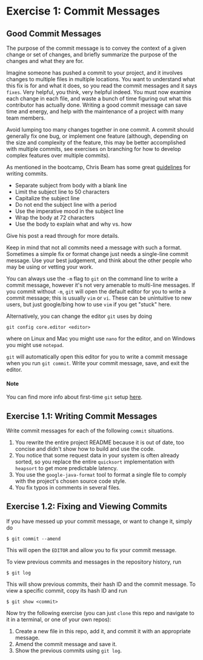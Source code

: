 # Exercise 1: Commit Messages

## Good Commit Messages

The purpose of the commit message is to convey the context of a given change or set of changes, and briefly summarize the purpose of the changes and what they are for. 

Imagine someone has pushed a commit to your project, and it involves changes to multiple files in multiple locations. 
You want to understand what this fix is for and what it does, so you read the commit messages and it says `fixes`. 
Very helpful, you think, very helpful indeed. 
You must now examine each change in each file, and waste a bunch of time figuring out what this contributor has actually done. 
Writing a good commit message can save time and energy, and help with the maintenance of a project with many team members. 

Avoid lumping too many changes together in one commit.
A commit should generally fix one bug, or implement one feature (although, depending on the size and complexity of the feature, this may be better accomplished with multiple commits, see exercises on branching for how to develop complex features over multiple commits). 

As mentioned in the bootcamp, Chris Beam has some great [guidelines](https://chris.beams.io/posts/git-commit/) for writing commits. 

* Separate subject from body with a blank line
* Limit the subject line to 50 characters
* Capitalize the subject line
* Do not end the subject line with a period
* Use the imperative mood in the subject line
* Wrap the body at 72 characters
* Use the body to explain what and why vs. how

Give his post a read through for more details.

Keep in mind that not all commits need a message with such a format. 
Sometimes a simple fix or format change just needs a single-line commit message. 
Use your best judgement, and think about the other people who may be using or vetting your work.

You can always use the `-m` flag to `git` on the command line to write a commit message, however it's not very amenable to multi-line messages. If you commit without `-m`, `git` will open the default editor for you to write a commit message; this is usually `vim` or `vi`. These can be unintuitive to new users, but just google/bing how to use `vim` if you get "stuck" here.

Alternatively, you can change the editor `git` uses by doing 

```
git config core.editor <editor>
```

where on Linux and Mac you might use `nano` for the editor, and on Windows you might use `notepad`.

`git` will automatically open this editor for you to write a commit message when you run `git commit`.
Write your commit message, save, and exit the editor. 

#### Note

You can find more info about first-time `git` setup [here](https://git-scm.com/book/en/v2/Getting-Started-First-Time-Git-Setup).

## Exercise 1.1: Writing Commit Messages

Write commit messages for each of the following `commit` situations. 

1. You rewrite the entire project README because it is out of date, too concise and didn't show how to build and use the code.
2. You notice that some request data in your system is often already sorted, so you replace the entire `quicksort` implementation with `heapsort` to get more predictable latency.
3. You use the `google-java-format` tool to format a single file to comply with the project's chosen source code style.
4. You fix typos in comments in several files.

## Exercise 1.2: Fixing and Viewing Commits

If you have messed up your commit message, or want to change it, simply do

`$ git commit --amend`

This will open the `EDITOR` and allow you to fix your commit message.

To view previous commits and messages in the repository history, run

`$ git log`

This will show previous commits, their hash ID and the commit message. 
To view a specific commit, copy its hash ID and run 

`$ git show <commit>`

Now try the following exercise (you can just `clone` this repo and navigate to it in a terminal, or one of your own repos):

1. Create a new file in this repo, add it, and commit it with an appropriate message.
2. Amend the commit message and save it.
3. Show the previous commits using `git log`.
